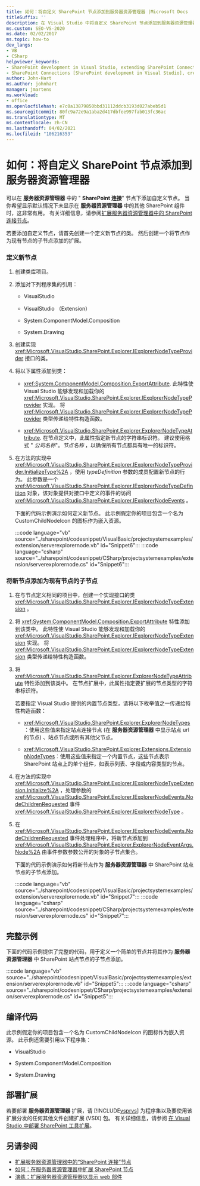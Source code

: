 ```yaml
---
title: 如何：将自定义 SharePoint 节点添加到服务器资源管理器 |Microsoft Docs
titleSuffix: ''
description: 在 Visual Studio 中将自定义 SharePoint 节点添加到服务器资源管理器。 显示默认情况下不显示在服务器资源管理器中的额外 SharePoint 组件。
ms.custom: SEO-VS-2020
ms.date: 02/02/2017
ms.topic: how-to
dev_langs:
- VB
- CSharp
helpviewer_keywords:
- SharePoint development in Visual Studio, extending SharePoint Connections node in Server Explorer
- SharePoint Connections [SharePoint development in Visual Studio], creating a new node type
author: John-Hart
ms.author: johnhart
manager: jmartens
ms.workload:
- office
ms.openlocfilehash: e7c0a13879850bbd31112ddcb3193d027abeb5d1
ms.sourcegitcommit: 80fc9a72e9a1aba2d417dbfee997fab013fc36ac
ms.translationtype: MT
ms.contentlocale: zh-CN
ms.lasthandoff: 04/02/2021
ms.locfileid: "106216353"
---
```

# <a name="how-to-add-a-custom-sharepoint-node-to-server-explorer"></a>如何：将自定义 SharePoint 节点添加到服务器资源管理器
  可以在 **服务器资源管理器** 中的 " **SharePoint 连接**" 节点下添加自定义节点。 当你希望显示默认情况下未显示在 **服务器资源管理器** 中的其他 SharePoint 组件时，这非常有用。 有关详细信息，请参阅[扩展服务器资源管理器中的 SharePoint 连接节点](../sharepoint/extending-the-sharepoint-connections-node-in-server-explorer.md)。

 若要添加自定义节点，请首先创建一个定义新节点的类。 然后创建一个将节点作为现有节点的子节点添加的扩展。

### <a name="to-define-the-new-node"></a>定义新节点

1. 创建类库项目。

2. 添加对下列程序集的引用：

    - VisualStudio

    - VisualStudio （Extension）

    - System.ComponentModel.Composition

    - System.Drawing

3. 创建实现 <xref:Microsoft.VisualStudio.SharePoint.Explorer.IExplorerNodeTypeProvider> 接口的类。

4. 将以下属性添加到类：

    - <xref:System.ComponentModel.Composition.ExportAttribute>. 此特性使 Visual Studio 能够发现和加载你的 <xref:Microsoft.VisualStudio.SharePoint.Explorer.IExplorerNodeTypeProvider> 实现。 将 <xref:Microsoft.VisualStudio.SharePoint.Explorer.IExplorerNodeTypeProvider> 类型传递给特性构造函数。

    - <xref:Microsoft.VisualStudio.SharePoint.Explorer.ExplorerNodeTypeAttribute>. 在节点定义中，此属性指定新节点的字符串标识符。 建议使用格式 " *公司名称*"。*节点名称* ，以确保所有节点都具有唯一的标识符。

5. 在方法的实现中 <xref:Microsoft.VisualStudio.SharePoint.Explorer.IExplorerNodeTypeProvider.InitializeType%2A> ，使用 *typeDefinition* 参数的成员配置新节点的行为。 此参数是一个 <xref:Microsoft.VisualStudio.SharePoint.Explorer.IExplorerNodeTypeDefinition> 对象，该对象提供对接口中定义的事件的访问 <xref:Microsoft.VisualStudio.SharePoint.Explorer.IExplorerNodeEvents> 。

     下面的代码示例演示如何定义新节点。 此示例假定你的项目包含一个名为 CustomChildNodeIcon 的图标作为嵌入资源。

     :::code language="vb" source="../sharepoint/codesnippet/VisualBasic/projectsystemexamples/extension/serverexplorernode.vb" id="Snippet6":::
     :::code language="csharp" source="../sharepoint/codesnippet/CSharp/projectsystemexamples/extension/serverexplorernode.cs" id="Snippet6":::

### <a name="to-add-the-new-node-as-a-child-of-an-existing-node"></a>将新节点添加为现有节点的子节点

1. 在与节点定义相同的项目中，创建一个实现接口的类 <xref:Microsoft.VisualStudio.SharePoint.Explorer.IExplorerNodeTypeExtension> 。

2. 将 <xref:System.ComponentModel.Composition.ExportAttribute> 特性添加到该类中。 此特性使 Visual Studio 能够发现和加载你的 <xref:Microsoft.VisualStudio.SharePoint.Explorer.IExplorerNodeTypeExtension> 实现。 将 <xref:Microsoft.VisualStudio.SharePoint.Explorer.IExplorerNodeTypeExtension> 类型传递给特性构造函数。

3. 将 <xref:Microsoft.VisualStudio.SharePoint.Explorer.ExplorerNodeTypeAttribute> 特性添加到该类中。 在节点扩展中，此属性指定要扩展的节点类型的字符串标识符。

     若要指定 Visual Studio 提供的内置节点类型，请将以下枚举值之一传递给特性构造函数：

    - <xref:Microsoft.VisualStudio.SharePoint.Explorer.ExplorerNodeTypes>：使用这些值来指定站点连接节点 (在 **服务器资源管理器** 中显示站点 url 的节点) 、站点节点或所有其他父节点。

    - <xref:Microsoft.VisualStudio.SharePoint.Explorer.Extensions.ExtensionNodeTypes>：使用这些值来指定一个内置节点，这些节点表示 SharePoint 站点上的单个组件，如表示列表、字段或内容类型的节点。

4. 在方法的实现中 <xref:Microsoft.VisualStudio.SharePoint.Explorer.IExplorerNodeTypeExtension.Initialize%2A> ，处理参数的 <xref:Microsoft.VisualStudio.SharePoint.Explorer.IExplorerNodeEvents.NodeChildrenRequested> 事件 <xref:Microsoft.VisualStudio.SharePoint.Explorer.IExplorerNodeType> 。

5. 在 <xref:Microsoft.VisualStudio.SharePoint.Explorer.IExplorerNodeEvents.NodeChildrenRequested> 事件处理程序中，将新节点添加到 <xref:Microsoft.VisualStudio.SharePoint.Explorer.ExplorerNodeEventArgs.Node%2A> 由事件参数参数公开的对象的子节点集合。

     下面的代码示例演示如何将新节点作为 **服务器资源管理器** 中 SharePoint 站点节点的子节点添加。

     :::code language="vb" source="../sharepoint/codesnippet/VisualBasic/projectsystemexamples/extension/serverexplorernode.vb" id="Snippet7":::
     :::code language="csharp" source="../sharepoint/codesnippet/CSharp/projectsystemexamples/extension/serverexplorernode.cs" id="Snippet7":::

## <a name="complete-example"></a>完整示例
 下面的代码示例提供了完整的代码，用于定义一个简单的节点并将其作为 **服务器资源管理器** 中 SharePoint 站点节点的子节点添加。

 :::code language="vb" source="../sharepoint/codesnippet/VisualBasic/projectsystemexamples/extension/serverexplorernode.vb" id="Snippet5":::
 :::code language="csharp" source="../sharepoint/codesnippet/CSharp/projectsystemexamples/extension/serverexplorernode.cs" id="Snippet5":::

## <a name="compiling-the-code"></a>编译代码
 此示例假定你的项目包含一个名为 CustomChildNodeIcon 的图标作为嵌入资源。 此示例还需要引用以下程序集：

- VisualStudio

- System.ComponentModel.Composition

- System.Drawing

## <a name="deploy-the-extension"></a>部署扩展
 若要部署 **服务器资源管理器** 扩展，请 [!INCLUDE[vsprvs](../sharepoint/includes/vsprvs-md.md)] 为程序集以及要使用该扩展分发的任何其他文件创建扩展 (VSIX) 包。 有关详细信息，请参阅 [在 Visual Studio 中部署 SharePoint 工具扩展](../sharepoint/deploying-extensions-for-the-sharepoint-tools-in-visual-studio.md)。

## <a name="see-also"></a>另请参阅
- [扩展服务器资源管理器中的“SharePoint 连接”节点](../sharepoint/extending-the-sharepoint-connections-node-in-server-explorer.md)
- [如何：在服务器资源管理器中扩展 SharePoint 节点](../sharepoint/how-to-extend-a-sharepoint-node-in-server-explorer.md)
- [演练：扩展服务器资源管理器以显示 web 部件](../sharepoint/walkthrough-extending-server-explorer-to-display-web-parts.md)
